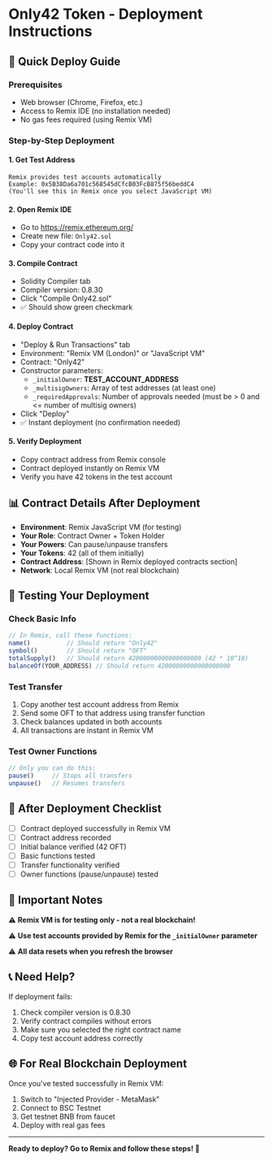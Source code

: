# Only42 Token - Deployment Instructions

## 🚀 Quick Deploy Guide

### Prerequisites
- Web browser (Chrome, Firefox, etc.)
- Access to Remix IDE (no installation needed)
- No gas fees required (using Remix VM)

### Step-by-Step Deployment

#### 1. Get Test Address
```
Remix provides test accounts automatically
Example: 0x5B38Da6a701c568545dCfcB03FcB875f56beddC4
(You'll see this in Remix once you select JavaScript VM)
```

#### 2. Open Remix IDE
- Go to https://remix.ethereum.org/
- Create new file: `Only42.sol`
- Copy your contract code into it

#### 3. Compile Contract
- Solidity Compiler tab
- Compiler version: 0.8.30
- Click "Compile Only42.sol"
- ✅ Should show green checkmark

#### 4. Deploy Contract
- "Deploy & Run Transactions" tab
- Environment: "Remix VM (London)" or "JavaScript VM"
- Contract: "Only42"
- Constructor parameters:
  - `_initialOwner`: **TEST_ACCOUNT_ADDRESS**
  - `_multisigOwners`: Array of test addresses (at least one)
  - `_requiredApprovals`: Number of approvals needed (must be > 0 and <= number of multisig owners)
- Click "Deploy"
- ✅ Instant deployment (no confirmation needed)

#### 5. Verify Deployment
- Copy contract address from Remix console
- Contract deployed instantly on Remix VM
- Verify you have 42 tokens in the test account

## 📊 Contract Details After Deployment

- **Environment**: Remix JavaScript VM (for testing)
- **Your Role**: Contract Owner + Token Holder
- **Your Powers**: Can pause/unpause transfers
- **Your Tokens**: 42 (all of them initially)
- **Contract Address**: [Shown in Remix deployed contracts section]
- **Network**: Local Remix VM (not real blockchain)

## 🔧 Testing Your Deployment

### Check Basic Info
```javascript
// In Remix, call these functions:
name()          // Should return "Only42"
symbol()        // Should return "OFT"
totalSupply()   // Should return 42000000000000000000 (42 * 10^18)
balanceOf(YOUR_ADDRESS) // Should return 42000000000000000000
```

### Test Transfer
1. Copy another test account address from Remix
2. Send some OFT to that address using transfer function
3. Check balances updated in both accounts
4. All transactions are instant in Remix VM

### Test Owner Functions
```javascript
// Only you can do this:
pause()     // Stops all transfers
unpause()   // Resumes transfers
```

## 📝 After Deployment Checklist

- [ ] Contract deployed successfully in Remix VM
- [ ] Contract address recorded
- [ ] Initial balance verified (42 OFT)
- [ ] Basic functions tested
- [ ] Transfer functionality verified
- [ ] Owner functions (pause/unpause) tested

## 🚨 Important Notes

⚠️ **Remix VM is for testing only - not a real blockchain!**

⚠️ **Use test accounts provided by Remix for the `_initialOwner` parameter**

⚠️ **All data resets when you refresh the browser**

## 📞 Need Help?

If deployment fails:
1. Check compiler version is 0.8.30
2. Verify contract compiles without errors
3. Make sure you selected the right contract name
4. Copy test account address correctly

## 🌐 For Real Blockchain Deployment

Once you've tested successfully in Remix VM:
1. Switch to "Injected Provider - MetaMask"
2. Connect to BSC Testnet
3. Get testnet BNB from faucet
4. Deploy with real gas fees

---

**Ready to deploy? Go to Remix and follow these steps! 🚀**
